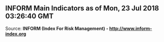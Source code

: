## INFORM Main Indicators as of Mon, 23 Jul 2018 03:26:40 GMT

Source: **INFORM (Index For Risk Management) - http://www.inform-index.org**